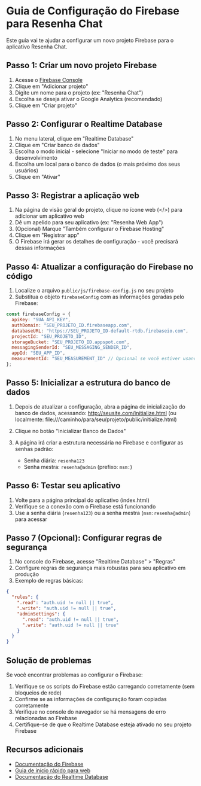 # Guia de Configuração do Firebase para Resenha Chat

Este guia vai te ajudar a configurar um novo projeto Firebase para o aplicativo Resenha Chat.

## Passo 1: Criar um novo projeto Firebase

1. Acesse o [Firebase Console](https://console.firebase.google.com/)
2. Clique em "Adicionar projeto"
3. Digite um nome para o projeto (ex: "Resenha Chat")
4. Escolha se deseja ativar o Google Analytics (recomendado)
5. Clique em "Criar projeto"

## Passo 2: Configurar o Realtime Database

1. No menu lateral, clique em "Realtime Database"
2. Clique em "Criar banco de dados"
3. Escolha o modo inicial - selecione "Iniciar no modo de teste" para desenvolvimento
4. Escolha um local para o banco de dados (o mais próximo dos seus usuários)
5. Clique em "Ativar"

## Passo 3: Registrar a aplicação web

1. Na página de visão geral do projeto, clique no ícone web (</>) para adicionar um aplicativo web
2. Dê um apelido para seu aplicativo (ex: "Resenha Web App")
3. (Opcional) Marque "Também configurar o Firebase Hosting"
4. Clique em "Registrar app"
5. O Firebase irá gerar os detalhes de configuração - você precisará dessas informações

## Passo 4: Atualizar a configuração do Firebase no código

1. Localize o arquivo `public/js/firebase-config.js` no seu projeto
2. Substitua o objeto `firebaseConfig` com as informações geradas pelo Firebase:

```javascript
const firebaseConfig = {
  apiKey: "SUA_API_KEY",
  authDomain: "SEU_PROJETO_ID.firebaseapp.com",
  databaseURL: "https://SEU_PROJETO_ID-default-rtdb.firebaseio.com",
  projectId: "SEU_PROJETO_ID",
  storageBucket: "SEU_PROJETO_ID.appspot.com",
  messagingSenderId: "SEU_MESSAGING_SENDER_ID",
  appId: "SEU_APP_ID",
  measurementId: "SEU_MEASUREMENT_ID" // Opcional se você estiver usando Analytics
};
```

## Passo 5: Inicializar a estrutura do banco de dados

1. Depois de atualizar a configuração, abra a página de inicialização do banco de dados, acessando:
   http://seusite.com/initialize.html
   (ou localmente: file:///caminho/para/seu/projeto/public/initialize.html)

2. Clique no botão "Inicializar Banco de Dados"

3. A página irá criar a estrutura necessária no Firebase e configurar as senhas padrão:
   - Senha diária: `resenha123`
   - Senha mestra: `resenha@admin` (prefixo: `msm:`)

## Passo 6: Testar seu aplicativo

1. Volte para a página principal do aplicativo (index.html)
2. Verifique se a conexão com o Firebase está funcionando
3. Use a senha diária (`resenha123`) ou a senha mestra (`msm:resenha@admin`) para acessar

## Passo 7 (Opcional): Configurar regras de segurança

1. No console do Firebase, acesse "Realtime Database" > "Regras"
2. Configure regras de segurança mais robustas para seu aplicativo em produção
3. Exemplo de regras básicas:

```json
{
  "rules": {
    ".read": "auth.uid != null || true",
    ".write": "auth.uid != null || true",
    "adminSettings": {
      ".read": "auth.uid != null || true",
      ".write": "auth.uid != null || true"
    }
  }
}
```

## Solução de problemas

Se você encontrar problemas ao configurar o Firebase:

1. Verifique se os scripts do Firebase estão carregando corretamente (sem bloqueios de rede)
2. Confirme se as informações de configuração foram copiadas corretamente
3. Verifique no console do navegador se há mensagens de erro relacionadas ao Firebase
4. Certifique-se de que o Realtime Database esteja ativado no seu projeto Firebase

## Recursos adicionais

- [Documentação do Firebase](https://firebase.google.com/docs)
- [Guia de início rápido para web](https://firebase.google.com/docs/web/setup)
- [Documentação do Realtime Database](https://firebase.google.com/docs/database) 